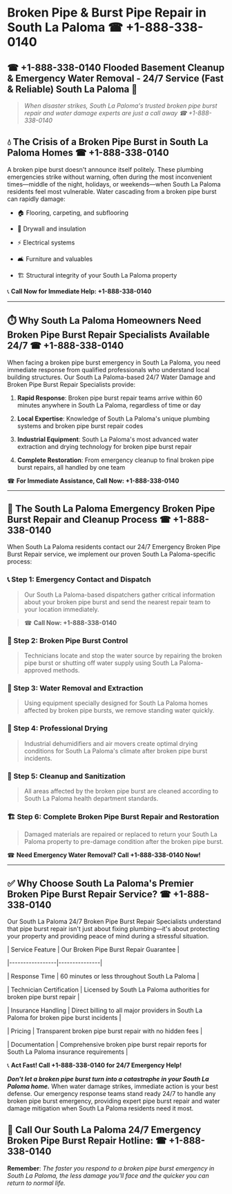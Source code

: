 # Broken Pipe & Burst Pipe Repair in South La Paloma ☎ +1-888-338-0140  
## ☎ +1-888-338-0140 Flooded Basement Cleanup & Emergency Water Removal - 24/7 Service (Fast & Reliable) South La Paloma 🚨  

> *When disaster strikes, South La Paloma's trusted broken pipe burst repair and water damage experts are just a call away ☎ +1-888-338-0140*  

## 💧 The Crisis of a Broken Pipe Burst in South La Paloma Homes ☎ +1-888-338-0140  

A broken pipe burst doesn't announce itself politely. These plumbing emergencies strike without warning, often during the most inconvenient times—middle of the night, holidays, or weekends—when South La Paloma residents feel most vulnerable. Water cascading from a broken pipe burst can rapidly damage:  

* 🏠 Flooring, carpeting, and subflooring  
* 🧱 Drywall and insulation  
* ⚡ Electrical systems  
* 🛋️ Furniture and valuables  
* 🏗️ Structural integrity of your South La Paloma property  

📞 **Call Now for Immediate Help: +1-888-338-0140**  

---  

## ⏱️ Why South La Paloma Homeowners Need Broken Pipe Burst Repair Specialists Available 24/7 ☎ +1-888-338-0140  

When facing a broken pipe burst emergency in South La Paloma, you need immediate response from qualified professionals who understand local building structures. Our South La Paloma-based 24/7 Water Damage and Broken Pipe Burst Repair Specialists provide:  

1. **Rapid Response**: Broken pipe burst repair teams arrive within 60 minutes anywhere in South La Paloma, regardless of time or day  
2. **Local Expertise**: Knowledge of South La Paloma's unique plumbing systems and broken pipe burst repair codes  
3. **Industrial Equipment**: South La Paloma's most advanced water extraction and drying technology for broken pipe burst repair  
4. **Complete Restoration**: From emergency cleanup to final broken pipe burst repairs, all handled by one team  

☎ **For Immediate Assistance, Call Now: +1-888-338-0140**  

---  

## 🔧 The South La Paloma Emergency Broken Pipe Burst Repair and Cleanup Process ☎ +1-888-338-0140  

When South La Paloma residents contact our 24/7 Emergency Broken Pipe Burst Repair service, we implement our proven South La Paloma-specific process:  

### 📞 Step 1: Emergency Contact and Dispatch  
> Our South La Paloma-based dispatchers gather critical information about your broken pipe burst and send the nearest repair team to your location immediately.  
> ☎ **Call Now: +1-888-338-0140**  

### 🚿 Step 2: Broken Pipe Burst Control  
> Technicians locate and stop the water source by repairing the broken pipe burst or shutting off water supply using South La Paloma-approved methods.  

### 🌊 Step 3: Water Removal and Extraction  
> Using equipment specially designed for South La Paloma homes affected by broken pipe bursts, we remove standing water quickly.  

### 💨 Step 4: Professional Drying  
> Industrial dehumidifiers and air movers create optimal drying conditions for South La Paloma's climate after broken pipe burst incidents.  

### 🧼 Step 5: Cleanup and Sanitization  
> All areas affected by the broken pipe burst are cleaned according to South La Paloma health department standards.  

### 🏗️ Step 6: Complete Broken Pipe Burst Repair and Restoration  
> Damaged materials are repaired or replaced to return your South La Paloma property to pre-damage condition after the broken pipe burst.  

☎ **Need Emergency Water Removal? Call +1-888-338-0140 Now!**  

---  

## ✅ Why Choose South La Paloma's Premier Broken Pipe Burst Repair Service? ☎ +1-888-338-0140  

Our South La Paloma 24/7 Broken Pipe Burst Repair Specialists understand that pipe burst repair isn't just about fixing plumbing—it's about protecting your property and providing peace of mind during a stressful situation.  

| Service Feature | Our Broken Pipe Burst Repair Guarantee |  
|-----------------|---------------|  
| Response Time | 60 minutes or less throughout South La Paloma |  
| Technician Certification | Licensed by South La Paloma authorities for broken pipe burst repair |  
| Insurance Handling | Direct billing to all major providers in South La Paloma for broken pipe burst incidents |  
| Pricing | Transparent broken pipe burst repair with no hidden fees |  
| Documentation | Comprehensive broken pipe burst repair reports for South La Paloma insurance requirements |  

📞 **Act Fast! Call +1-888-338-0140 for 24/7 Emergency Help!**  

***Don't let a broken pipe burst turn into a catastrophe in your South La Paloma home.*** When water damage strikes, immediate action is your best defense. Our emergency response teams stand ready 24/7 to handle any broken pipe burst emergency, providing expert pipe burst repair and water damage mitigation when South La Paloma residents need it most.  

## 📱 Call Our South La Paloma 24/7 Emergency Broken Pipe Burst Repair Hotline: ☎ +1-888-338-0140  

**Remember**: *The faster you respond to a broken pipe burst emergency in South La Paloma, the less damage you'll face and the quicker you can return to normal life.*
